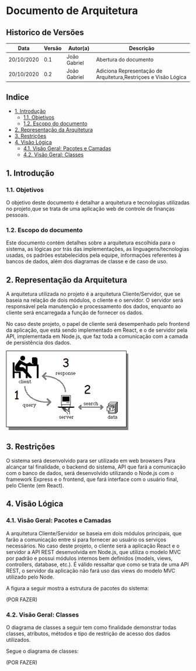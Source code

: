 # Documento de Arquitetura

## Historico de Versões

| Data | Versão | Autor(a) | Descrição |
| - | - | - | - |
| 20/10/2020 | 0.1 | João Gabriel | Abertura do documento|
| 20/10/2020 | 0.2 | João Gabriel | Adiciona Representação de Arquitetura,Restriçoes e Visão Lógica|

## Indice

- [1. Introdução](#_1-introdução)
  - [1.1. Objetivos](#_11-objetivos)
  - [1.2. Escopo do documento](#_12-escopo-do-documento)
- [2. Representação da Arquitetura](#_2-representação-da-arquitetura)
- [3. Restrições](#_3-restrições)
- [4. Visão Lógica](#_4-visão-lógica)
  - [4.1. Visão Geral: Pacotes e Camadas](#_41-visão-geral-pacotes-e-camadas)
  - [4.2. Visão Geral: Classes](#_42-visão-geral-classes)

## 1. Introdução

### 1.1. Objetivos

O objetivo deste documento é detalhar a arquitetura e tecnologias utilizadas no projeto,que se trata de uma aplicação web de controle de finanças pessoais.

### 1.2. Escopo do documento

Este documento contém detalhes sobre a arquitetura escolhida para o sistema, as lógicas por trás das implementações, as linguagens/tecnologias usadas, os padrões estabelecidos pela equipe, informações referentes à bancos de dados, além dos  diagramas de classe e de caso de uso.

## 2. Representação da Arquitetura

A arquitetura utilizada no projeto é a arquitetura Cliente/Servidor, que se baseia na relação de dois módulos, o cliente e o servidor. O servidor será responsável pela manutenção e processamento dos dados, enquanto ao cliente será encarregada a função de fornecer os dados.

No caso deste projeto, o papel de cliente será desempenhado pelo frontend da aplicação, que está sendo implementado em React, e o de servidor pela API, implementada em Node.js, que faz toda a comunicação com a camada de persistência dos dados.

![Arquitetura](../images/architecture.png)

## 3. Restrições

O sistema será desenvolvido para ser utilizado em web browsers Para alcançar tal finalidade, o backend do sistema, API que fará a comunicação com o banco de dados, será desenvolvido utilizando o Node.js com o framework Express e o frontend, que fará interface com o usuário final, pelo Cliente (em React).

## 4. Visão Lógica

### 4.1. Visão Geral: Pacotes e Camadas

A arquitetura Cliente/Servidor se baseia em dois módulos principais, que farão a comunicação entre si para fornecer ao usuário os serviços necessários. No caso deste projeto, o cliente será a aplicação React e o servidor a API REST desenvolvida em Node.js, que utiliza o modelo MVC por padrão e possui módulos internos bem definidos (models, views, controllers, database, etc.). É válido ressaltar que como se trata de uma API REST, o servidor da aplicação não fará uso das views do modelo MVC utilizado pelo Node.

A figura a seguir mostra a estrutura de pacotes do sistema:

(POR FAZER)

### 4.2. Visão Geral: Classes

O diagrama de classes a seguir tem como finalidade demonstrar todas classes, atributos, métodos e tipo de restrição de acesso dos dados utilizados.

Segue o diagrama de classes:

(POR FAZER)
